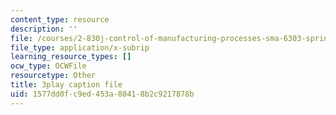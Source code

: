 ```yaml
---
content_type: resource
description: ''
file: /courses/2-830j-control-of-manufacturing-processes-sma-6303-spring-2008/1577dd0fc9ed453a80418b2c9217878b_vHxLQwZtAD8.srt
file_type: application/x-subrip
learning_resource_types: []
ocw_type: OCWFile
resourcetype: Other
title: 3play caption file
uid: 1577dd0f-c9ed-453a-8041-8b2c9217878b
---
```


